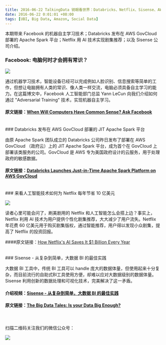 ```yaml
---
title: 2016-06-22 TalkingData 锐眼看世界：Databricks、Netflix、Sisense、AWS 
date: 2016-06-22 0:01:01 +08:00
tags: [UBI, Big Data, Amazon, Social Data]
---
```


本期带来 Facebook 的机器自主学习技术；Databricks 发布在 AWS GovCloud 部署的 Apache Spark 平台；Netflix 用 AI 技术实现剧集推荐；以及 Sisense 公司介绍。


### Facebook: 电脑何时才会拥有常识？

![](http://i2.piimg.com/567416/d0fee27c7660d6cat.jpg)

通过机器学习技术，智能设备已经可以完成例如人脸识别、信息搜索等简单的工作，但想让电脑拥有人类的常识、像人类一样交流，电脑必须具备自主学习的能力。在这篇博文中，Facebook 人工智能部门总监 Yann LeCun 向我们介绍如何通过 "Adversarial Training" 技术，实现机器自主学习。

#### 原文链接：[When Will Computers Have Common Sense? Ask Facebook](http://www.scientificamerican.com/article/when-will-computers-have-common-sense-ask-facebook/?shunter=1465965165602)

<br>
### Databricks 发布在 AWS GovCloud 部署的 JIT Apache Spark 平台

由原 Apache Spark 团队成立的 Databricks 公司昨日发布了部署在 AWS GovCloud （政府云）上的 JIT Apache Spark 平台，成为首个在 GovCloud 上部署该类服务的公司。GovCloud 是 AWS 专为美国政府设计的云服务，用于处理政府的敏感数据。

#### 原文链接：[Databricks Launches Just-in-Time Apache Spark Platform on AWS GovCloud](http://www.datanami.com/this-just-in/databricks-launches-just-time-apache-spark-platform-aws-govcloud/)

<br>
### 来看人工智能技术如何为 Netflix 每年节省 10 亿美元

![](http://i2.piimg.com/567416/ddda71d062d115a7t.jpg)

读者心里可能会问了，刷美剧用的 Netflix 和人工智能怎么会搭上边？事实上，Netflix 利用 AI 技术为用户提供个性化剧集推荐，大大减少了用户流失。Netflix 年花费 60 亿美元用于购买剧集版权，通过智能推荐，用户得以发现小众剧集，提高了 Netflix 的投资回报。

####原文链接：[How Netflix's AI Saves It $1 Billion Every Year](http://www.fool.com/investing/2016/06/19/how-netflixs-ai-saves-it-1-billion-every-year.aspx)

<br>
### Sisense - 从复杂到简单，大数据 BI 的最佳实践

大数据 BI 工具中，传统 BI 工具可以 handle 庞大的数据体量，但使用起来十分复杂，而目前流行的自助式BI工具使用方便，却难以应对大数据级别的数据体量。Sisense 利用创新的数据处理和可视化技术，完美解决了这一矛盾。

#### 介绍视频：[Sisense - 从复杂到简单，大数据 BI 的最佳实践](http://v.qq.com/page/y/e/m/y0308q1ahem.html)

#### 原文链接：[The Big Data Tales: Is your Data Big Enough?](http://www.platfora.com/blog-post/the-big-data-tales-is-your-data-big-enough/)

<br>
<br>
扫描二维码关注我们的微信公众号：

![](http://i1.buimg.com/1af49587243f643f.jpg)